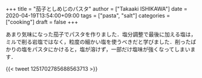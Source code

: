 +++
title = "茄子としめじのパスタ"
author = ["Takaaki ISHIKAWA"]
date = 2020-04-19T13:54:00+09:00
tags = ["pasta", "salt"]
categories = ["cooking"]
draft = false
+++

あまり気味になった茄子でパスタを作りました．塩分調整で最後に加える塩は，ミルで削る岩塩ではなく，粒度の細かい塩を使うべきだと学びました．削ったばかりの塩をパスタにかけると，塩が溶けず，一部だけ塩味が強くなってしまいます．

{{< tweet 1251702785688563713 >}}
